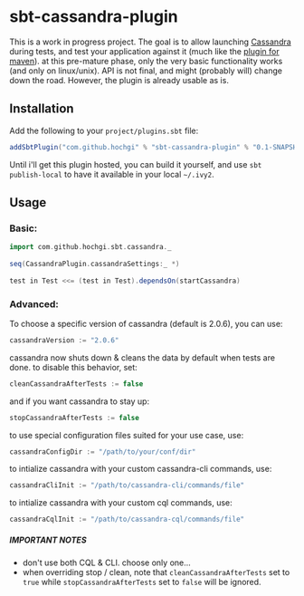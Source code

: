 sbt-cassandra-plugin
====================

This is a work in progress project.  The goal is to allow launching [Cassandra](http://cassandra.apache.org) during tests, and test your application against it (much like the [plugin for maven](http://mojo.codehaus.org/cassandra-maven-plugin)).
at this pre-mature phase, only the very basic functionality works (and only on linux/unix). API is not final, and might (probably will) change down the road.
However, the plugin is already usable as is.

## Installation ##
Add the following to your `project/plugins.sbt` file:
```scala
addSbtPlugin("com.github.hochgi" % "sbt-cassandra-plugin" % "0.1-SNAPSHOT")
```
Until i'll get this plugin hosted, you can build it yourself, and use `sbt publish-local` to have it available in your local `~/.ivy2`.

## Usage ##
### Basic: ###
```scala
import com.github.hochgi.sbt.cassandra._
    
seq(CassandraPlugin.cassandraSettings:_ *)
   
test in Test <<= (test in Test).dependsOn(startCassandra)
``` 
### Advanced: ##
To choose a specific version of cassandra (default is 2.0.6), you can use:
```scala
cassandraVersion := "2.0.6"
```
cassandra now shuts down & cleans the data by default when tests are done. to disable this behavior, set:
```scala
cleanCassandraAfterTests := false
```
and if you want cassandra to stay up:
```scala
stopCassandraAfterTests := false
```
to use special configuration files suited for your use case, use:
```scala
cassandraConfigDir := "/path/to/your/conf/dir"
```
to intialize cassandra with your custom cassandra-cli commands, use:
```scala
cassandraCliInit := "/path/to/cassandra-cli/commands/file"
```
to intialize cassandra with your custom cql commands, use:
```scala
cassandraCqlInit := "/path/to/cassandra-cql/commands/file"
```

##### IMPORTANT NOTES #####
* don't use both CQL & CLI. choose only one...
* when overriding stop / clean, note that `cleanCassandraAfterTests` set to `true` while `stopCassandraAfterTests` set to `false` will be ignored.
